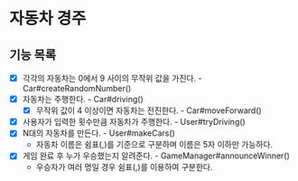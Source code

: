 # 자동차 경주

## 기능 목록

- [x] 각각의 자동차는 0에서 9 사이의 무작위 값을 가진다. - Car#createRandomNumber()
- [x] 자동차는 주행한다. - Car#driving()
  - [x] 무작위 값이 4 이상이면 자동차는 전진한다. - Car#moveForward()
- [x] 사용자가 입력한 횟수만큼 자동차가 주행한다. - User#tryDriving()
- [x] N대의 자동차를 만든다. - User#makeCars()
  - 자동차 이름은 쉼표(,)를 기준으로 구분하며 이름은 5자 이하만 가능하다.
- [x] 게임 완료 후 누가 우승했는지 알려준다. - GameManager#announceWinner()
  - 우승자가 여러 명일 경우 쉼표(,)를 이용하여 구분한다.
  
